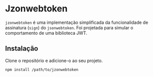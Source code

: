 # Jzonwebtoken

`jzonwebtoken` é uma implementação simplificada da funcionalidade de assinatura (`sign`) do `jsonwebtoken`. Foi projetada para simular o comportamento de uma biblioteca JWT.

## Instalação

Clone o repositório e adicione-o ao seu projeto.

```bash
npm install /path/to/jzonwebtoken

